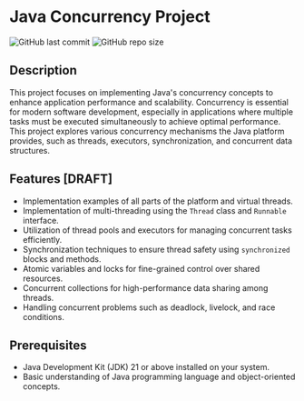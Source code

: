 # Java Concurrency Project

![GitHub last commit](https://img.shields.io/github/last-commit/ih0r-d/java-concurency-examples)
![GitHub repo size](https://img.shields.io/github/repo-size/ih0r-d/java-concurency-examples)


## Description

This project focuses on implementing Java's concurrency concepts to enhance application performance and scalability.
Concurrency is essential for modern software development, especially in applications where multiple tasks must be executed simultaneously to achieve optimal performance. 
This project explores various concurrency mechanisms the Java platform provides, such as threads, executors, synchronization, and concurrent data structures.

## Features [DRAFT]
- Implementation examples of all parts of the platform and virtual threads. 
- Implementation of multi-threading using the `Thread` class and `Runnable` interface.
- Utilization of thread pools and executors for managing concurrent tasks efficiently.
- Synchronization techniques to ensure thread safety using `synchronized` blocks and methods.
- Atomic variables and locks for fine-grained control over shared resources.
- Concurrent collections for high-performance data sharing among threads.
- Handling concurrent problems such as deadlock, livelock, and race conditions.

## Prerequisites

- Java Development Kit (JDK) 21 or above installed on your system.
- Basic understanding of Java programming language and object-oriented concepts.

